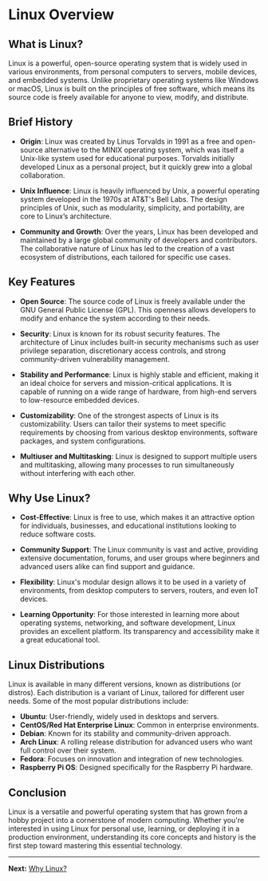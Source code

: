 # Linux Overview

## What is Linux?

Linux is a powerful, open-source operating system that is widely used in various environments, from personal computers to servers, mobile devices, and embedded systems. Unlike proprietary operating systems like Windows or macOS, Linux is built on the principles of free software, which means its source code is freely available for anyone to view, modify, and distribute.

## Brief History

- **Origin**: Linux was created by Linus Torvalds in 1991 as a free and open-source alternative to the MINIX operating system, which was itself a Unix-like system used for educational purposes. Torvalds initially developed Linux as a personal project, but it quickly grew into a global collaboration.
  
- **Unix Influence**: Linux is heavily influenced by Unix, a powerful operating system developed in the 1970s at AT&T's Bell Labs. The design principles of Unix, such as modularity, simplicity, and portability, are core to Linux’s architecture.

- **Community and Growth**: Over the years, Linux has been developed and maintained by a large global community of developers and contributors. The collaborative nature of Linux has led to the creation of a vast ecosystem of distributions, each tailored for specific use cases.

## Key Features

- **Open Source**: The source code of Linux is freely available under the GNU General Public License (GPL). This openness allows developers to modify and enhance the system according to their needs.

- **Security**: Linux is known for its robust security features. The architecture of Linux includes built-in security mechanisms such as user privilege separation, discretionary access controls, and strong community-driven vulnerability management.

- **Stability and Performance**: Linux is highly stable and efficient, making it an ideal choice for servers and mission-critical applications. It is capable of running on a wide range of hardware, from high-end servers to low-resource embedded devices.

- **Customizability**: One of the strongest aspects of Linux is its customizability. Users can tailor their systems to meet specific requirements by choosing from various desktop environments, software packages, and system configurations.

- **Multiuser and Multitasking**: Linux is designed to support multiple users and multitasking, allowing many processes to run simultaneously without interfering with each other.

## Why Use Linux?

- **Cost-Effective**: Linux is free to use, which makes it an attractive option for individuals, businesses, and educational institutions looking to reduce software costs.

- **Community Support**: The Linux community is vast and active, providing extensive documentation, forums, and user groups where beginners and advanced users alike can find support and guidance.

- **Flexibility**: Linux's modular design allows it to be used in a variety of environments, from desktop computers to servers, routers, and even IoT devices.

- **Learning Opportunity**: For those interested in learning more about operating systems, networking, and software development, Linux provides an excellent platform. Its transparency and accessibility make it a great educational tool.

## Linux Distributions

Linux is available in many different versions, known as distributions (or distros). Each distribution is a variant of Linux, tailored for different user needs. Some of the most popular distributions include:

- **Ubuntu**: User-friendly, widely used in desktops and servers.
- **CentOS/Red Hat Enterprise Linux**: Common in enterprise environments.
- **Debian**: Known for its stability and community-driven approach.
- **Arch Linux**: A rolling release distribution for advanced users who want full control over their system.
- **Fedora**: Focuses on innovation and integration of new technologies.
- **Raspberry Pi OS**: Designed specifically for the Raspberry Pi hardware.

## Conclusion

Linux is a versatile and powerful operating system that has grown from a hobby project into a cornerstone of modern computing. Whether you're interested in using Linux for personal use, learning, or deploying it in a production environment, understanding its core concepts and history is the first step toward mastering this essential technology.

---

**Next:** [Why Linux?](./2.%20Why%20Linux.md)
